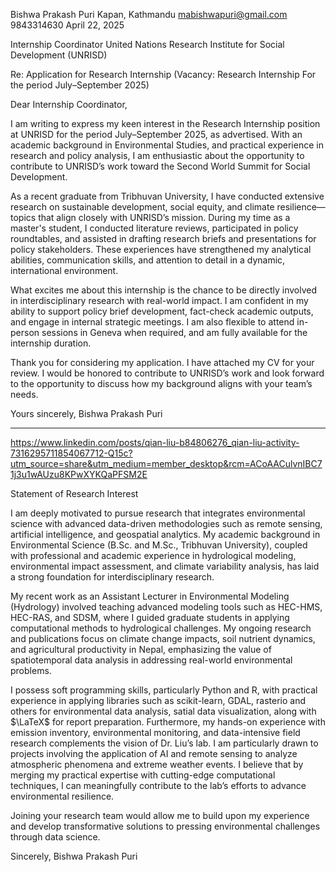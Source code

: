 

Bishwa Prakash Puri
Kapan, Kathmandu
mabishwapuri@gmail.com
9843314630
April 22, 2025

Internship Coordinator
United Nations Research Institute for Social Development (UNRISD)


Re: Application for Research Internship (Vacancy: Research Internship For the period July–September 2025)

Dear Internship Coordinator,

I am writing to express my keen interest in the Research Internship position at UNRISD for the period July–September 2025, as advertised. With an academic background in Environmental Studies, and practical experience in research and policy analysis, I am enthusiastic about the opportunity to contribute to UNRISD’s work toward the Second World Summit for Social Development.

As a recent graduate from Tribhuvan University, I have conducted extensive research on sustainable development, social equity, and climate resilience—topics that align closely with UNRISD’s mission. During my time as a master's student, I conducted literature reviews, participated in policy roundtables, and assisted in drafting research briefs and presentations for policy stakeholders. These experiences have strengthened my analytical abilities, communication skills, and attention to detail in a dynamic, international environment.

What excites me about this internship is the chance to be directly involved in interdisciplinary research with real-world impact. I am confident in my ability to support policy brief development, fact-check academic outputs, and engage in internal strategic meetings. I am also flexible to attend in-person sessions in Geneva when required, and am fully available for the internship duration.

Thank you for considering my application. I have attached my CV for your review. I would be honored to contribute to UNRISD’s work and look forward to the opportunity to discuss how my background aligns with your team’s needs.

Yours sincerely,
Bishwa Prakash Puri



-----
https://www.linkedin.com/posts/qian-liu-b84806276_qian-liu-activity-7316295711854067712-Q15c?utm_source=share&utm_medium=member_desktop&rcm=ACoAACulvnIBC71j3u1wAUzu8KPwXYKQaPFSM2E



Statement of Research Interest

I am deeply motivated to pursue research that integrates environmental science with advanced data-driven methodologies such as remote sensing, artificial intelligence, and geospatial analytics. My academic background in Environmental Science (B.Sc. and M.Sc., Tribhuvan University), coupled with professional and academic experience in hydrological modeling, environmental impact assessment, and climate variability analysis, has laid a strong foundation for interdisciplinary research.

My recent work as an Assistant Lecturer in Environmental Modeling (Hydrology) involved teaching advanced modeling tools such as HEC-HMS, HEC-RAS, and SDSM, where I guided graduate students in applying computational methods to hydrological challenges. My ongoing research and publications focus on climate change impacts, soil nutrient dynamics, and agricultural productivity in Nepal, emphasizing the value of spatiotemporal data analysis in addressing real-world environmental problems.

I possess soft programming skills, particularly Python and R, with practical experience in applying libraries such as scikit-learn, GDAL, rasterio and others for environmental data analysis, satial data visualization, along with $\LaTeX$ for report preparation.  Furthermore, my hands-on experience with emission inventory, environmental monitoring, and data-intensive field research complements the vision of Dr. Liu’s lab. I am particularly drawn to projects involving the application of AI and remote sensing to analyze atmospheric phenomena and extreme weather events. I believe that by merging my practical expertise with cutting-edge computational techniques, I can meaningfully contribute to the lab’s efforts to advance environmental resilience.

Joining your research team would allow me to build upon my experience and develop transformative solutions to pressing environmental challenges through data science.

Sincerely,
Bishwa Prakash Puri